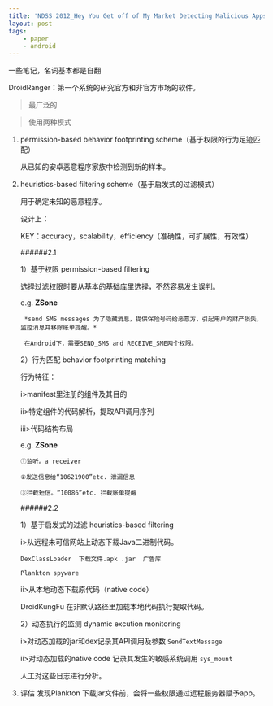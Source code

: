 ```yaml
---
title: 'NDSS 2012_Hey You Get off of My Market Detecting Malicious Apps in Official and Alternative Android'
layout: post
tags:
    - paper
    - android
---
```


一些笔记，名词基本都是自翻

DroidRanger：第一个系统的研究官方和非官方市场的软件。
                        
>最广泛的      

>使用两种模式

1. permission-based behavior footprinting scheme（基于权限的行为足迹匹配）

    从已知的安卓恶意程序家族中检测到新的样本。

2. heuristics-based filtering scheme（基于启发式的过滤模式）

    用于确定未知的恶意程序。

    设计上：

    KEY：accuracy，scalability，efficiency（准确性，可扩展性，有效性）

    ######2.1

    1）基于权限 permission-based filtering
    
    选择过滤权限时要从基本的基础库里选择，不然容易发生误判。
    
    e.g.  **ZSone** 
        
        *send SMS messages 为了隐藏消息，提供保险号码给恶意方，引起用户的财产损失，监控消息并移除账单提醒。*
        
        在Android下，需要SEND_SMS and RECEIVE_SME两个权限。
    
    2）行为匹配 behavior footprinting matching
    
    行为特征：
        
    i>manifest里注册的组件及其目的
        
    ii>特定组件的代码解析，提取API调用序列
        
    iii>代码结构布局
    
    e.g. **ZSone**
       
       ①监听。a receiver
       
       ②发送信息给“10621900”etc. 泄漏信息
       
       ③拦截短信。“10086”etc. 拦截账单提醒
    
    ######2.2

    1）基于启发式的过滤 heuristics-based filtering

    i>从远程未可信网站上动态下载Java二进制代码。
   
    `DexClassLoader  下载文件.apk .jar  广告库`
    
    `Plankton spyware`
    
    ii>从本地动态下载原代码（native code）
    
    DroidKungFu 在非默认路径里加载本地代码执行提取代码。
    
    2）动态执行的监测 dynamic excution monitoring
    
    i>对动态加载的jar和dex记录其API调用及参数
     `SendTextMessage`
    
    ii>对动态加载的native code 记录其发生的敏感系统调用
    `sys_mount`
    
    人工对这些日志进行分析。
3. 评估
    发现Plankton 下载jar文件前，会将一些权限通过远程服务器赋予app。

